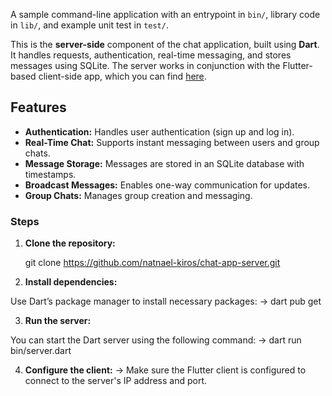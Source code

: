 A sample command-line application with an entrypoint in `bin/`, library code
in `lib/`, and example unit test in `test/`.

This is the **server-side** component of the chat application, built using **Dart**. It handles requests, authentication, real-time messaging, and stores messages using SQLite. The server works in conjunction with the Flutter-based client-side app, which you can find [here]([https://github.com/natnael-kiros/chat-app-2.0]).

## Features

- **Authentication:** Handles user authentication (sign up and log in).
- **Real-Time Chat:** Supports instant messaging between users and group chats.
- **Message Storage:** Messages are stored in an SQLite database with timestamps.
- **Broadcast Messages:** Enables one-way communication for updates.
- **Group Chats:** Manages group creation and messaging.

### Steps

1. **Clone the repository:**

   git clone https://github.com/natnael-kiros/chat-app-server.git

2. **Install dependencies:**

Use Dart’s package manager to install necessary packages:
-> dart pub get

3. **Run the server:**

You can start the Dart server using the following command:
-> dart run bin/server.dart

4. **Configure the client:**
   -> Make sure the Flutter client is configured to connect to the server's IP address and port.
